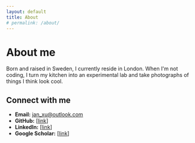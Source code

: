 ```yaml
---
layout: default
title: About
# permalink: /about/
---
```


# About me

Born and raised in Sweden, I currently reside in London. When I'm not coding, I turn my kitchen into an experimental lab and take photographs of things I think look cool.

## Connect with me
- **Email:** [jan_xu@outlook.com](mailto:jan_xu@outlook.com)
- **GitHub:** [[link](https://github.com/jan-xu)]
- **LinkedIn:** [[link](https://www.linkedin.com/in/jan-xu-36701a5b/)]
- **Google Scholar:** [[link](https://scholar.google.com/citations?user=RWnn_LcAAAAJ&hl=en)]